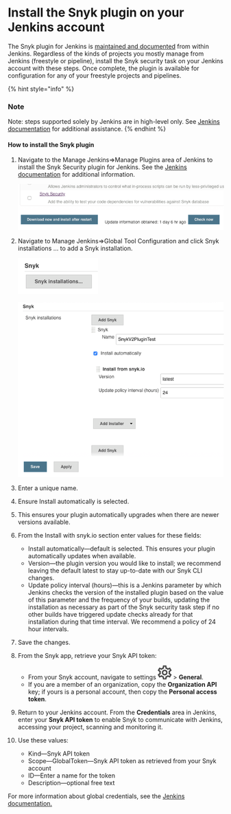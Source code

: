 # Install the Snyk plugin on your Jenkins account

The Snyk plugin for Jenkins is [maintained and documented](https://plugins.jenkins.io/snyk-security-scanner) from within Jenkins. Regardless of the kinds of projects you mostly manage from Jenkins \(freestyle or pipeline\), install the Snyk security task on your Jenkins account with these steps. Once complete, the plugin is available for configuration for any of your freestyle projects and pipelines.

{% hint style="info" %}
### Note

Note: steps supported solely by Jenkins are in high-level only. See [Jenkins documentation](https://jenkins.io/doc/) for additional assistance.
{% endhint %}

#### How to install the Snyk plugin

1. Navigate to the Manage Jenkins=&gt;Manage Plugins area of Jenkins to install the Snyk Security plugin for Jenkins. See the [Jenkins documentation](https://jenkins.io/doc/) for additional information.

   ![image1.png](../../.gitbook/assets/uuid-a1504227-4c48-ab40-d363-ab5dc74b1c71-en%20%281%29.png)

2. Navigate to Manage Jenkins=&gt;Global Tool Configuration and click Snyk installations ... to add a Snyk installation.

   ![image2.png](../../.gitbook/assets/uuid-58fedef0-524e-ba88-e4f9-2ce8fd1b2430-en%20%281%29.png)

   ![image3.png](../../.gitbook/assets/uuid-253d3b55-1301-e97c-636b-2c25b90089e2-en%20%281%29.png)

3. Enter a unique name.
4. Ensure Install automatically is selected.
5. This ensures your plugin automatically upgrades when there are newer versions available.
6. From the Install with snyk.io section enter values for these fields:
   * Install automatically—default is selected. This ensures your plugin automatically updates when available.
   * Version—the plugin version you would like to install; we recommend leaving the default latest to stay up-to-date with our Snyk CLI changes.
   * Update policy interval \(hours\)—this is a Jenkins parameter by which Jenkins checks the version of the installed plugin based on the value of this parameter and the frequency of your builds, updating the installation as necessary as part of the Snyk security task step if no other builds have triggered update checks already for that installation during that time interval. We recommend a policy of 24 hour intervals.
7. Save the changes.
8. From the Snyk app, retrieve your Snyk API token:
   * From your Snyk account, navigate to settings ![cog\_icon.png](../../.gitbook/assets/cog_icon.png) &gt; **General**.
   * If you are a member of an organization, copy the **Organization API** key; if yours is a personal account, then copy the **Personal access token**.
9. Return to your Jenkins account. From the **Credentials** area in Jenkins, enter your **Snyk API token** to enable Snyk to communicate with Jenkins, accessing your project, scanning and monitoring it.
10. Use these values:
    * Kind—Snyk API token
    * Scope—GlobalToken—Snyk API token as retrieved from your Snyk account
    * ID—Enter a name for the token
    * Description—optional free text

For more information about global credentials, see the [Jenkins documentation.](https://plugins.jenkins.io/snyk-security-scanner)

